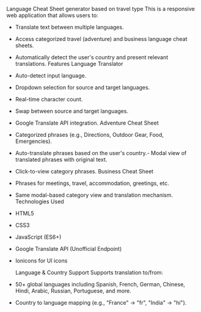 Language Cheat Sheet generator based on travel type
This is a responsive web application that allows users to:
- Translate text between multiple languages.
- Access categorized travel (adventure) and business language cheat sheets.
- Automatically detect the user's country and present relevant translations.
 Features
 Language Translator
- Auto-detect input language.
- Dropdown selection for source and target languages.
- Real-time character count.
- Swap between source and target languages.
- Google Translate API integration.
 Adventure Cheat Sheet
- Categorized phrases (e.g., Directions, Outdoor Gear, Food, Emergencies).
- Auto-translate phrases based on the user's country.- Modal view of translated phrases with original text.
- Click-to-view category phrases.
 Business Cheat Sheet
- Phrases for meetings, travel, accommodation, greetings, etc.
- Same modal-based category view and translation mechanism.
 Technologies Used
- HTML5
- CSS3
- JavaScript (ES6+)
- Google Translate API (Unofficial Endpoint)
- Ionicons for UI icons

  Language & Country Support
 Supports translation to/from:
- 50+ global languages including Spanish, French, German, Chinese, Hindi, Arabic, Russian, Portuguese, and more.
- Country to language mapping (e.g., "France" -> "fr", "India" -> "hi").
 
